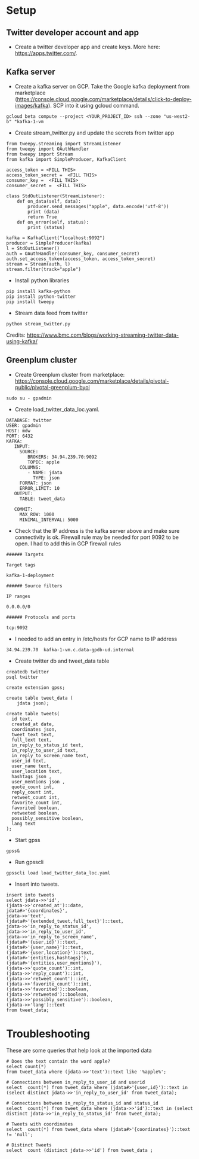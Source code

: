 # Setup

## Twitter developer account and app
* Create a twitter developer app and create keys. More here: https://apps.twitter.com/.

## Kafka server
* Create a kafka server on GCP. Take the Google kafka deployment from marketplace (https://console.cloud.google.com/marketplace/details/click-to-deploy-images/kafka). SCP into it using gcloud command.
```
gcloud beta compute --project <YOUR_PROJECT_ID> ssh --zone "us-west2-b" "kafka-1-vm
```

* Create stream_twitter.py and update the secrets from twitter app
```
from tweepy.streaming import StreamListener
from tweepy import OAuthHandler
from tweepy import Stream
from kafka import SimpleProducer, KafkaClient

access_token = <FILL THIS>
access_token_secret =  <FILL THIS>
consumer_key =  <FILL THIS>
consumer_secret =  <FILL THIS>

class StdOutListener(StreamListener):
    def on_data(self, data):
        producer.send_messages("apple", data.encode('utf-8'))
        print (data)
        return True
    def on_error(self, status):
        print (status)

kafka = KafkaClient("localhost:9092")
producer = SimpleProducer(kafka)
l = StdOutListener()
auth = OAuthHandler(consumer_key, consumer_secret)
auth.set_access_token(access_token, access_token_secret)
stream = Stream(auth, l)
stream.filter(track="apple")
```     

* Install python libraries
```
pip install kafka-python
pip install python-twitter
pip install tweepy
```
* Stream data feed from twitter
```
python stream_twitter.py
```

Credits: https://www.bmc.com/blogs/working-streaming-twitter-data-using-kafka/

## Greenplum cluster

* Create Greenplum cluster from marketplace: https://console.cloud.google.com/marketplace/details/pivotal-public/pivotal-greenplum-byol
```
sudo su - gpadmin
```

* Create load_twitter_data_loc.yaml.  
```
DATABASE: twitter
USER: gpadmin
HOST: mdw
PORT: 6432
KAFKA:
   INPUT:
     SOURCE:
        BROKERS: 34.94.239.70:9092
        TOPIC: apple
     COLUMNS:
        - NAME: jdata
          TYPE: json
     FORMAT: json
     ERROR_LIMIT: 10
   OUTPUT:
     TABLE: tweet_data

   COMMIT:
     MAX_ROW: 1000
     MINIMAL_INTERVAL: 5000
```     
* Check that the IP address is the kafka server above and make sure connectivity is ok. Firewall rule  may be needed for port 9092 to be open. I had to add this in GCP firewall rules
```
###### Targets

Target tags

kafka-1-deployment

###### Source filters

IP ranges

0.0.0.0/0

###### Protocols and ports

tcp:9092
```
* I needed to add an entry in /etc/hosts for GCP name to IP address
```
34.94.239.70  kafka-1-vm.c.data-gpdb-ud.internal
```

* Create twitter db and tweet_data table

```
createdb twitter
psql twitter

create extension gpss;

create table tweet_data (
    jdata json);

create table tweets(
  id text,
  created_at date,
  coordinates json,
  tweet_text text,
  full_text text,
  in_reply_to_status_id text,
  in_reply_to_user_id text,
  in_reply_to_screen_name text,
  user_id text,
  user_name text,
  user_location text,
  hashtags json ,
  user_mentions json ,
  quote_count int,
  reply_count int,
  retweet_count int,
  favorite_count int,
  favorited boolean,
  retweeted boolean,
  possibly_sensitive boolean,
  lang text
);
```
* Start gpss
```
gpss&
```
* Run gpsscli

```
gpsscli load load_twitter_data_loc.yaml

```
* Insert into tweets.

```
insert into tweets
select jdata->>'id',
(jdata->>'created_at')::date, 
jdata#>'{coordinates}',
jdata->>'text',
(jdata#>'{extended_tweet,full_text}')::text,
jdata->>'in_reply_to_status_id',
jdata->>'in_reply_to_user_id',
jdata->>'in_reply_to_screen_name',
(jdata#>'{user,id}')::text,
(jdata#>'{user,name}')::text,
(jdata#>'{user,location}')::text,
(jdata#>'{entities,hashtags}'),
(jdata#>'{entities,user_mentions}'),
(jdata->>'quote_count')::int,
(jdata->>'reply_count')::int,
(jdata->>'retweet_count')::int,
(jdata->>'favorite_count')::int,
(jdata->>'favorited')::boolean,
(jdata->>'retweeted')::boolean,
(jdata->>'possibly_sensitive')::boolean,
(jdata->>'lang')::text
from tweet_data;
```

# Troubleshooting

These are some queries that help look at the imported data

```
# Does the text contain the word apple?
select count(*)
from tweet_data where (jdata->>'text')::text like '%apple%';
```

```
# Connections between in_reply_to_user_id and userid
select  count(*) from tweet_data where (jdata#>'{user,id}')::text in (select distinct jdata->>'in_reply_to_user_id' from tweet_data);
```

```
# Connections between in_reply_to_status_id and status_id
select  count(*) from tweet_data where (jdata->>'id')::text in (select distinct jdata->>'in_reply_to_status_id' from tweet_data);
```


```
# Tweets with coordinates
select  count(*) from tweet_data where (jdata#>'{coordinates}')::text != 'null';
```

```
# Distinct Tweets 
select  count (distinct jdata->>'id') from tweet_data ;
```

